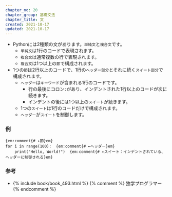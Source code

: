 ```yaml
---
chapter_no: 20
chapter_group: 基礎文法
chapter_title: 文
created: 2021-10-17
updated: 2021-10-17
---
```

- Pythonには2種類の文があります。`単純文`と`複合文`です。
  - `単純文`は1行のコードで表現されます。
  - `複合文`は通常複数の行で表現されます。
  - `複合文`は1つ以上の`節`で構成されます。
- 1つの`節`は2行以上のコードで、1行の`ヘッダー部分`とそれに続く`スイート部分`で構成されます。
  - `ヘッダー`は`キーワード`が含まれる1行のコードです。
    - 行の最後にコロン`:`があり、インデントされた1行以上のコードが次に続きます。
    - インデントの後には1つ以上の`スイート`が続きます。
  - 1つの`スイート`は1行のコードだけで構成されます。
  - `ヘッダー`が`スイート`を制御します。

### 例
```
{em:comment{# ↓節}em}
for i in range(100):  {em:comment{# ←ヘッダー}em}
    print("Hello, World!")  {em:comment{# ←スイート：インデントされている、ヘッダーに制御される}em}
```

### 参考
- {% include book/book_493.html %} {% comment %} 独学プログラマー {% endcomment %}
